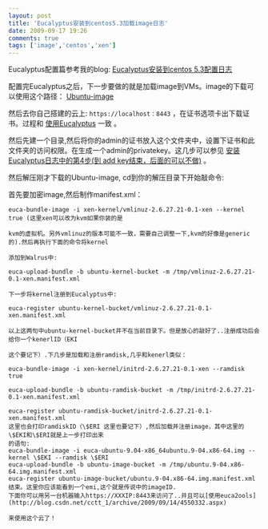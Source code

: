 ```yaml
---
layout: post
title: 'Eucalyptus安装到centos5.3加载image日志'
date: 2009-09-17 19:26
comments: true
tags: ['image','centos','xen']
---
```


Eucalyptus配置篇参考我的blog: [Eucalyptus安装到centos 5.3配置日志](http://blog.csdn.net/cctt_1/archive/2009/09/17/4562908.aspx)

配置完Eucalyptus之后，下一步要做的就是加载image到VMs。image的下载可以使用这个路径： [Ubuntu-image](http://www.eucalyptussoftware.com/downloads/eucalyptus-images/euca-ubuntu-9.04-x86_64.tar.gz)

然后去你自己搭建的云上: ```https://localhost：8443``` ，在证书选项卡出下载证书。过程和 [使用Eucalyptus](http://blog.csdn.net/cctt_1/archive/2009/09/14/4550332.aspx) 一致 。

然后先建一个目录,然后将你的admin的证书放入这个文件夹中，设置下证书和此文件夹的访问权限。在生成一个admin的privatekey。这几步可以参见 [安装Eucalyptus日志中的第4步(到 add key结束，后面的可以不做)](http://blog.csdn.net/cctt_1/archive/2009/09/14/4550332.aspx) 。

然后解压刚才下载的Ubuntu-image, cd到你的解压目录下开始敲命令:

首先要加密image,然后制作manifest.xml：

    euca-bundle-image -i xen-kernel/vmlinuz-2.6.27.21-0.1-xen --kernel true (这里xen可以改为kvm如果你装的是  
    
    kvm的虚拟机。另外vmlinuz的版本可能不一致，需要自己调整一下,kvm的好像是generic的).然后再执行下面的命令将kernel  
    
    添加到Walrus中:  
    
    euca-upload-bundle -b ubuntu-kernel-bucket -m /tmp/vmlinuz-2.6.27.21-0.1-xen.manifest.xml  
    
    下一步将kernel注册到Eucalyptus中:  
    
    euca-register ubuntu-kernel-bucket/vmlinuz-2.6.27.21-0.1-xen.manifest.xml  
    
    以上这两句中ubuntu-kernel-bucket并不在当前目录下。但是放心的敲好了..注册成功后会给你一个kenerlID（EKI  
    
    这个要记下）.下几步是加载和注册ramdisk,几乎和kenerl类似：  
    
    euca-bundle-image -i xen-kernel/initrd-2.6.27.21-0.1-xen --ramdisk true  
    
    euca-upload-bundle -b ubuntu-ramdisk-bucket -m /tmp/initrd-2.6.27.21-0.1-xen.manifest.xml  
    
    euca-register ubuntu-ramdisk-bucket/initrd-2.6.27.21-0.1-xen.manifest.xml  
    这里也会打印ramdiskID（\$ERI 这里也要记下）,然后加载并注册image，其中这里的\$EKI和\$ERI就是上一步打印出来  
    的语句:  
    euca-bundle-image -i euca-ubuntu-9.04-x86_64ubuntu.9-04.x86-64.img --kernel \$EKI --ramdisk \$ERI  
    euca-upload-bundle -b ubuntu-image-bucket -m /tmp/ubuntu.9-04.x86-64.img.manifest.xml  
    euca-register ubuntu-image-bucket/ubuntu.9-04.x86-64.img.manifest.xml  
    结束。这里你应该能看到一个emi,这个就是传说中的imageID.  
    下面你可以用另一台机器输入https://XXXIP:8443来访问了..并且可以[使用euca2ools](http://blog.csdn.net/cctt_1/archive/2009/09/14/4550332.aspx)
    
    来使用这个云了！  

